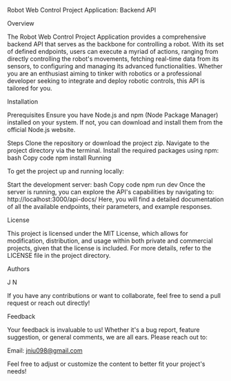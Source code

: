 Robot Web Control Project Application: Backend API

Overview

The Robot Web Control Project Application provides a comprehensive backend API that serves as the backbone for controlling a robot. With its set of defined endpoints, users can execute a myriad of actions, ranging from directly controlling the robot's movements, fetching real-time data from its sensors, to configuring and managing its advanced functionalities. Whether you are an enthusiast aiming to tinker with robotics or a professional developer seeking to integrate and deploy robotic controls, this API is tailored for you.

Installation

Prerequisites
Ensure you have Node.js and npm (Node Package Manager) installed on your system. If not, you can download and install them from the official Node.js website.

Steps
Clone the repository or download the project zip.
Navigate to the project directory via the terminal.
Install the required packages using npm:
bash
Copy code
npm install
Running

To get the project up and running locally:

Start the development server:
bash
Copy code
npm run dev
Once the server is running, you can explore the API's capabilities by navigating to:
http://localhost:3000/api-docs/
Here, you will find a detailed documentation of all the available endpoints, their parameters, and example responses.

License

This project is licensed under the MIT License, which allows for modification, distribution, and usage within both private and commercial projects, given that the license is included. For more details, refer to the LICENSE file in the project directory.

Authors

J N

If you have any contributions or want to collaborate, feel free to send a pull request or reach out directly!

Feedback

Your feedback is invaluable to us! Whether it's a bug report, feature suggestion, or general comments, we are all ears. Please reach out to:

Email: jniu098@gmail.com

Feel free to adjust or customize the content to better fit your project's needs!